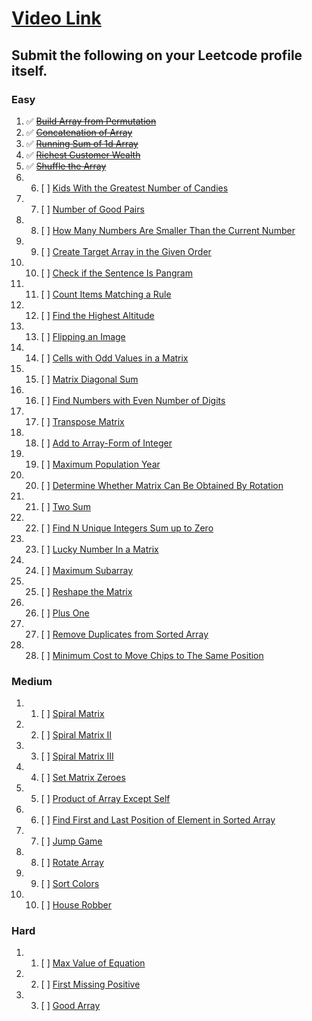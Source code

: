 # [Video Link](https://youtu.be/n60Dn0UsbEk)

## Submit the following on your Leetcode profile itself.

### Easy
1.  :white_check_mark: ~~[Build Array from Permutation](https://leetcode.com/problems/build-array-from-permutation/)~~
2.  :white_check_mark: ~~[Concatenation of Array](https://leetcode.com/problems/concatenation-of-array/)~~
3.  :white_check_mark: ~~[Running Sum of 1d Array](https://leetcode.com/problems/running-sum-of-1d-array/)~~
4.  :white_check_mark: ~~[Richest Customer Wealth](https://leetcode.com/problems/richest-customer-wealth/)~~
5.  :white_check_mark: ~~[Shuffle the Array](https://leetcode.com/problems/shuffle-the-array/)~~
6. 6. [ ] [Kids With the Greatest Number of Candies](https://leetcode.com/problems/kids-with-the-greatest-number-of-candies/)
7. 7. [ ] [Number of Good Pairs](https://leetcode.com/problems/number-of-good-pairs/)
8. 8. [ ] [How Many Numbers Are Smaller Than the Current Number](https://leetcode.com/problems/how-many-numbers-are-smaller-than-the-current-number/)
9. 9. [ ] [Create Target Array in the Given Order](https://leetcode.com/problems/create-target-array-in-the-given-order/)
10. 10. [ ] [Check if the Sentence Is Pangram](https://leetcode.com/problems/check-if-the-sentence-is-pangram/)
11. 11. [ ] [Count Items Matching a Rule](https://leetcode.com/problems/count-items-matching-a-rule/)
12. 12. [ ] [Find the Highest Altitude](https://leetcode.com/problems/find-the-highest-altitude/)
13. 13. [ ] [Flipping an Image](https://leetcode.com/problems/flipping-an-image/)
14. 14. [ ] [Cells with Odd Values in a Matrix](https://leetcode.com/problems/cells-with-odd-values-in-a-matrix/)
15. 15. [ ] [Matrix Diagonal Sum](https://leetcode.com/problems/matrix-diagonal-sum/)
16. 16. [ ] [Find Numbers with Even Number of Digits](https://leetcode.com/problems/find-numbers-with-even-number-of-digits/)
17. 17. [ ] [Transpose Matrix](https://leetcode.com/problems/transpose-matrix/)
18. 18. [ ] [Add to Array-Form of Integer](https://leetcode.com/problems/add-to-array-form-of-integer/)
19. 19. [ ] [Maximum Population Year](https://leetcode.com/problems/maximum-population-year/)
20. 20. [ ] [Determine Whether Matrix Can Be Obtained By Rotation](https://leetcode.com/problems/determine-whether-matrix-can-be-obtained-by-rotation/)
21. 21. [ ] [Two Sum](https://leetcode.com/problems/two-sum/)
22. 22. [ ] [Find N Unique Integers Sum up to Zero](https://leetcode.com/problems/find-n-unique-integers-sum-up-to-zero/)
23. 23. [ ] [Lucky Number In a Matrix](https://leetcode.com/problems/lucky-numbers-in-a-matrix/)
24. 24. [ ] [Maximum Subarray](https://leetcode.com/problems/maximum-subarray/)
25. 25. [ ] [Reshape the Matrix](https://leetcode.com/problems/reshape-the-matrix/)
26. 26. [ ] [Plus One](https://leetcode.com/problems/plus-one/)
27. 27. [ ] [Remove Duplicates from Sorted Array](https://leetcode.com/problems/remove-duplicates-from-sorted-array/)
28. 28. [ ] [Minimum Cost to Move Chips to The Same Position](https://leetcode.com/problems/minimum-cost-to-move-chips-to-the-same-position/)

### Medium
1. 1. [ ] [Spiral Matrix](https://leetcode.com/problems/spiral-matrix/)
2. 2. [ ] [Spiral Matrix II](https://leetcode.com/problems/spiral-matrix-ii/)
3. 3. [ ] [Spiral Matrix III](https://leetcode.com/problems/spiral-matrix-iii/)
4. 4. [ ] [Set Matrix Zeroes](https://leetcode.com/problems/set-matrix-zeroes/)
5. 5. [ ] [Product of Array Except Self](https://leetcode.com/problems/product-of-array-except-self/)
6. 6. [ ] [Find First and Last Position of Element in Sorted Array](https://leetcode.com/problems/find-first-and-last-position-of-element-in-sorted-array/)
7. 7. [ ] [Jump Game](https://leetcode.com/problems/jump-game/)
8. 8. [ ] [Rotate Array](https://leetcode.com/problems/rotate-array/)
9. 9. [ ] [Sort Colors](https://leetcode.com/problems/sort-colors/)
10. 10. [ ] [House Robber](https://leetcode.com/problems/house-robber/)

### Hard
1. 1. [ ] [Max Value of Equation](https://leetcode.com/problems/max-value-of-equation/)
2. 2. [ ] [First Missing Positive](https://leetcode.com/problems/first-missing-positive/)
3. 3. [ ] [Good Array](https://leetcode.com/problems/check-if-it-is-a-good-array/)



